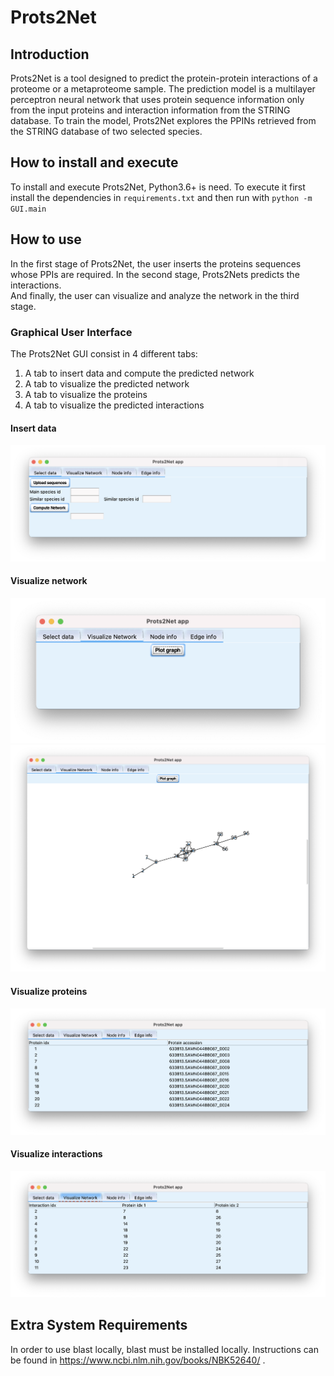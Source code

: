 # Prots2Net

## Introduction
Prots2Net is a tool designed to predict the protein-protein interactions of a proteome or a metaproteome sample.
The prediction model is a multilayer perceptron neural network that  uses protein sequence information only from the input proteins 
and interaction information from the STRING database. To train the model, Prots2Net explores the PPINs retrieved from the 
STRING database of two selected species.

## How to install and execute
To install and execute Prots2Net, Python3.6+ is need. To execute it first install the dependencies in `requirements.txt` 
and then run with `python -m GUI.main`


## How to use
In the first stage of Prots2Net,  the user inserts the proteins sequences whose PPIs are required.
In the second stage, Prots2Nets predicts the interactions.  
And finally,  the user can visualize and analyze the network in the third stage.

### Graphical User Interface
The Prots2Net GUI consist in 4 different tabs:
1. A tab to insert data and compute the predicted network
2. A tab to visualize the predicted network
3. A tab to visualize the proteins
4. A tab to visualize the predicted interactions

#### Insert data
![GUI](Prots2Net_GUI.png)
#### Visualize network
![plot](Prots2Net_GUI_plot_graph.png)
![small network ](Prots2Net_GUI_image_small.png)
#### Visualize proteins
![proteins](Prots2Net_GUI_nodes.png)
#### Visualize interactions
![interactions](Prots2Net_GUI_edges.png)


## Extra System Requirements
In order to use blast locally, blast must be installed locally. Instructions can be found in https://www.ncbi.nlm.nih.gov/books/NBK52640/ .
